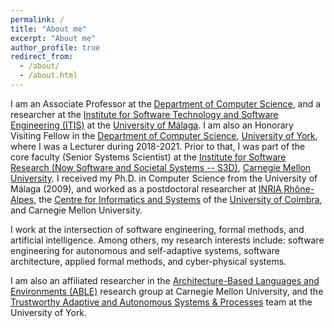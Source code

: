 ```yaml
---
permalink: /
title: "About me"
excerpt: "About me"
author_profile: true
redirect_from: 
  - /about/
  - /about.html
---
```


I am an Associate Professor at the [Department of Computer Science](https://www.uma.es/departamentos/info/4608/departamento-lenguajes-y-ciencias-de-la-computacion/), and a researcher at the [Institute for Software Technology and Software Engineering (ITIS)](https://itis.uma.es/en/home-2/) at the [University of Málaga](http://www.uma.es). I am also an Honorary Visiting Fellow in the [Department of Computer Science](https://www.cs.york.ac.uk), [University of York](https://www.york.ac.uk), where I was a Lecturer during 2018-2021. Prior to that, I was part of the core faculty (Senior Systems Scientist) at the [Institute for Software Research (Now Software and Societal Systems -- S3D)](https://s3d.cmu.edu/), [Carnegie Mellon University](https://www.cmu.edu). I received my Ph.D. in Computer Science from the University of Málaga (2009), and worked as a postdoctoral researcher at [INRIA Rhône-Alpes](https://www.inria.fr/en/centre/grenoble), the [Centre for Informatics and Systems](https://www.cisuc.uc.pt/en) of the [University of Coimbra](https://www.uc.pt/en), and Carnegie Mellon University. 

I work at the intersection of software engineering, formal methods, and artificial intelligence. Among others, my research interests include: software engineering for autonomous and self-adaptive systems, software architecture, applied formal methods, and cyber-physical systems.

I am also an affiliated researcher in the [Architecture-Based Languages and Environments (ABLE)](https://www.cs.cmu.edu/~able/) research group at Carnegie Mellon University, and the [Trustworthy Adaptive and Autonomous Systems & Processes](https://www.cs.york.ac.uk/tasp/) team at the University of York.




